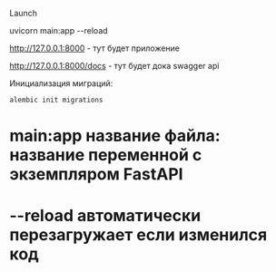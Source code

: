 

Launch

uvicorn main:app --reload


http://127.0.0.1:8000 - тут будет приложение

http://127.0.0.1:8000/docs - тут будет дока swagger api


Инициализация миграций:

`alembic init migrations`


# main:app название файла: название переменной с экземпляром FastAPI
# --reload автоматически перезагружает если изменился код